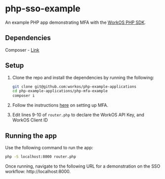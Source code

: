 # php-sso-example

An example PHP app demonstrating MFA with the [WorkOS PHP SDK](https://github.com/workos/workos-php).

## Dependencies

Composer - [Link](https://getcomposer.org/)

## Setup

1. Clone the repo and install the dependencies by running the following:

   ```bash
   git clone git@github.com:workos/php-example-applications
   cd php-example-applications/php-mfa-example
   composer i
   ```

1. Follow the instructions [here](https://docs.workos.com/mfa/) on setting up MFA.

1. Edit lines 9-10 of `router.php` to declare the WorkOS API Key, and WorkOS Client ID

## Running the app

Use the following command to run the app:

```bash
php -S localhost:8000 router.php
```

Once running, navigate to the following URL for a demonstration on the SSO workflow: http://localhost:8000.
